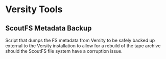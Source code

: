 # Versity Tools

## ScoutFS Metadata Backup
Script that dumps the FS metadata from Versity to be safely backed up external to the Versity installation to allow for a rebuild of the tape archive should the ScoutFS file system have a corruption issue.
